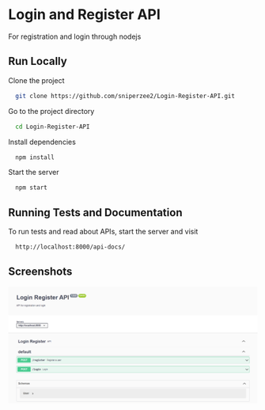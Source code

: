 
# Login and Register API

For registration and login through nodejs



## Run Locally

Clone the project

```bash
  git clone https://github.com/sniperzee2/Login-Register-API.git
```

Go to the project directory

```bash
  cd Login-Register-API
```

Install dependencies

```bash
  npm install
```

Start the server

```bash
  npm start
```

  
## Running Tests and Documentation

To run tests and read about APIs, start the server and visit

```bash
  http://localhost:8000/api-docs/
```

  
## Screenshots

![App Screenshot](https://raw.githubusercontent.com/sniperzee2/Login-Register-API/master/Screenshot%20(439).png)

  
